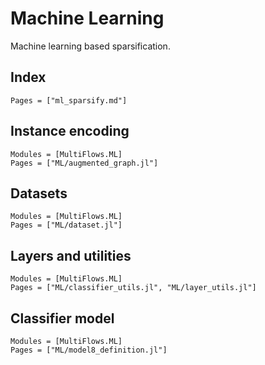 # Machine Learning

Machine learning based sparsification.

## Index

```@index
Pages = ["ml_sparsify.md"]
```

## Instance encoding
```@autodocs
Modules = [MultiFlows.ML]
Pages = ["ML/augmented_graph.jl"]

```

## Datasets
```@autodocs
Modules = [MultiFlows.ML]
Pages = ["ML/dataset.jl"]

```

## Layers and utilities
```@autodocs
Modules = [MultiFlows.ML]
Pages = ["ML/classifier_utils.jl", "ML/layer_utils.jl"]

```

## Classifier model

```@autodocs
Modules = [MultiFlows.ML]
Pages = ["ML/model8_definition.jl"]

```

